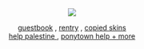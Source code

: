 ㅤ<br>ㅤ<br>ㅤ<br>ㅤ<br>ㅤ<br>
<div align="center">
<img src="https://images-wixmp-ed30a86b8c4ca887773594c2.wixmp.com/f/a155f0b1-4492-4c2c-9f70-101cec027cb9/dgmg6mr-513d41b7-529f-485b-ae80-741be9ed0277.png/v1/fill/w_1280,h_596,q_80,strp/arkham_knights_nightwing_by_mockingraffy_dgmg6mr-fullview.jpg?token=eyJ0eXAiOiJKV1QiLCJhbGciOiJIUzI1NiJ9.eyJzdWIiOiJ1cm46YXBwOjdlMGQxODg5ODIyNjQzNzNhNWYwZDQxNWVhMGQyNmUwIiwiaXNzIjoidXJuOmFwcDo3ZTBkMTg4OTgyMjY0MzczYTVmMGQ0MTVlYTBkMjZlMCIsIm9iaiI6W1t7ImhlaWdodCI6Ijw9NTk2IiwicGF0aCI6IlwvZlwvYTE1NWYwYjEtNDQ5Mi00YzJjLTlmNzAtMTAxY2VjMDI3Y2I5XC9kZ21nNm1yLTUxM2Q0MWI3LTUyOWYtNDg1Yi1hZTgwLTc0MWJlOWVkMDI3Ny5wbmciLCJ3aWR0aCI6Ijw9MTI4MCJ9XV0sImF1ZCI6WyJ1cm46c2VydmljZTppbWFnZS5vcGVyYXRpb25zIl19.zR2MElCAQLNgLO1TWN5VyPd-_pmnVUFbtavOIoVkF6o"/>
</div>
<div align="center">

[guestbook](https://bemyguest.123guestbook.com/) , [rentry](https://rentry.co/rmkshig) , [copied skins](https://rentry.co/shigcopiers)<br>[help palestine ](https://arab.org/click-to-help/palestine/) , [ponytown help + more ](https://rentry.co/ponytownhelp) 
</div>
ㅤ<br>ㅤ<br>ㅤ<br>ㅤ<br>ㅤ<br>
